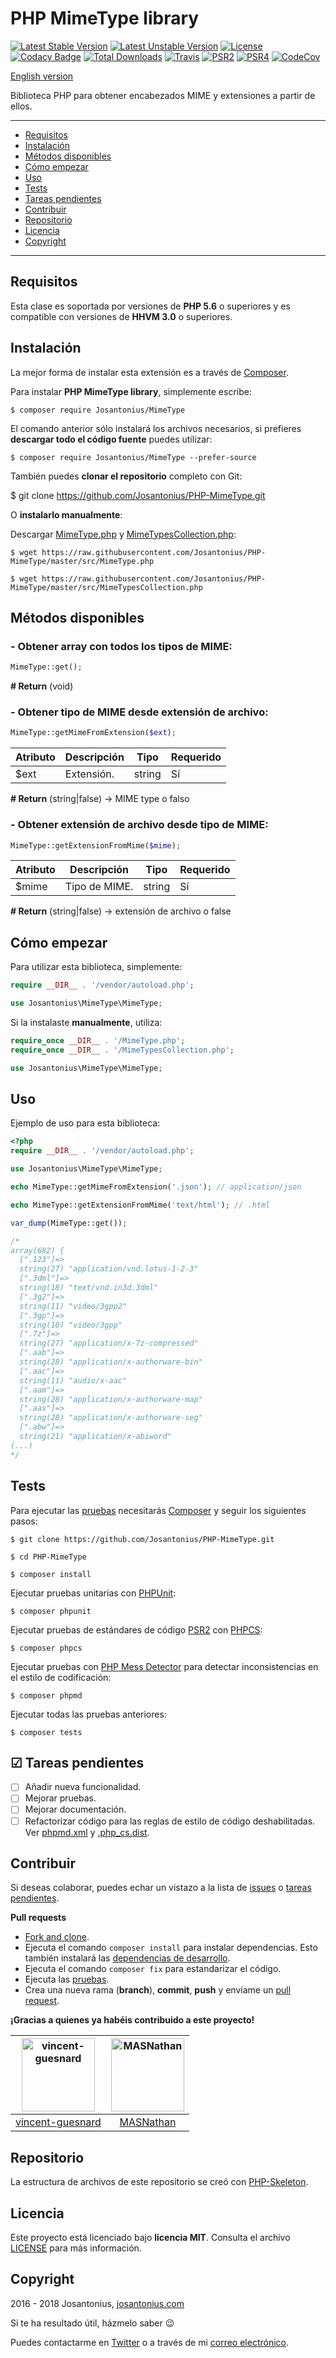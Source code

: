 # PHP MimeType library

[![Latest Stable Version](https://poser.pugx.org/josantonius/MimeType/v/stable)](https://packagist.org/packages/josantonius/MimeType) [![Latest Unstable Version](https://poser.pugx.org/josantonius/MimeType/v/unstable)](https://packagist.org/packages/josantonius/MimeType) [![License](https://poser.pugx.org/josantonius/MimeType/license)](LICENSE) [![Codacy Badge](https://api.codacy.com/project/badge/Grade/e4aa9b3dba374408ab1d35eca147ca50)](https://www.codacy.com/app/Josantonius/PHP-MimeType?utm_source=github.com&amp;utm_medium=referral&amp;utm_content=Josantonius/PHP-MimeType&amp;utm_campaign=Badge_Grade) [![Total Downloads](https://poser.pugx.org/josantonius/MimeType/downloads)](https://packagist.org/packages/josantonius/MimeType) [![Travis](https://travis-ci.org/Josantonius/PHP-MimeType.svg)](https://travis-ci.org/Josantonius/PHP-MimeType) [![PSR2](https://img.shields.io/badge/PSR-2-1abc9c.svg)](http://www.php-fig.org/psr/psr-2/) [![PSR4](https://img.shields.io/badge/PSR-4-9b59b6.svg)](http://www.php-fig.org/psr/psr-4/) [![CodeCov](https://codecov.io/gh/Josantonius/PHP-MimeType/branch/master/graph/badge.svg)](https://codecov.io/gh/Josantonius/PHP-MimeType)

[English version](README.md)

Biblioteca PHP para obtener encabezados MIME y extensiones a partir de ellos.

---

- [Requisitos](#requisitos)
- [Instalación](#instalación)
- [Métodos disponibles](#métodos-disponibles)
- [Cómo empezar](#cómo-empezar)
- [Uso](#uso)
- [Tests](#tests)
- [Tareas pendientes](#-tareas-pendientes)
- [Contribuir](#contribuir)
- [Repositorio](#repositorio)
- [Licencia](#licencia)
- [Copyright](#copyright)

---

## Requisitos

Esta clase es soportada por versiones de **PHP 5.6** o superiores y es compatible con versiones de **HHVM 3.0** o superiores.

## Instalación 

La mejor forma de instalar esta extensión es a través de [Composer](http://getcomposer.org/download/).

Para instalar **PHP MimeType library**, simplemente escribe:

    $ composer require Josantonius/MimeType

El comando anterior sólo instalará los archivos necesarios, si prefieres **descargar todo el código fuente** puedes utilizar:

    $ composer require Josantonius/MimeType --prefer-source

También puedes **clonar el repositorio** completo con Git:

  $ git clone https://github.com/Josantonius/PHP-MimeType.git

O **instalarlo manualmente**:

Descargar [MimeType.php](https://raw.githubusercontent.com/Josantonius/PHP-MimeType/master/src/MimeType.php) y [MimeTypesCollection.php](https://raw.githubusercontent.com/Josantonius/PHP-MimeType/master/src/MimeTypesCollection.php):

    $ wget https://raw.githubusercontent.com/Josantonius/PHP-MimeType/master/src/MimeType.php

    $ wget https://raw.githubusercontent.com/Josantonius/PHP-MimeType/master/src/MimeTypesCollection.php

## Métodos disponibles

### - Obtener array con todos los tipos de MIME:

```php
MimeType::get();
```

**# Return** (void)

### - Obtener tipo de MIME desde extensión de archivo:

```php
MimeType::getMimeFromExtension($ext);
```

| Atributo | Descripción | Tipo | Requerido
| --- | --- | --- | --- |
| $ext | Extensión. | string | Sí |

**# Return** (string|false) → MIME type o falso

### - Obtener extensión de archivo desde tipo de MIME:

```php
MimeType::getExtensionFromMime($mime);
```

| Atributo | Descripción | Tipo | Requerido
| --- | --- | --- | --- |
| $mime | Tipo de MIME. | string | Sí |

**# Return** (string|false) → extensión de archivo o false

## Cómo empezar

Para utilizar esta biblioteca, simplemente:

```php
require __DIR__ . '/vendor/autoload.php';

use Josantonius\MimeType\MimeType;
```

Si la instalaste **manualmente**, utiliza:

```php
require_once __DIR__ . '/MimeType.php';
require_once __DIR__ . '/MimeTypesCollection.php';

use Josantonius\MimeType\MimeType;
```

## Uso

Ejemplo de uso para esta biblioteca:

```php
<?php
require __DIR__ . '/vendor/autoload.php';

use Josantonius\MimeType\MimeType;

echo MimeType::getMimeFromExtension('.json'); // application/json

echo MimeType::getExtensionFromMime('text/html'); // .html

var_dump(MimeType::get());

/*
array(682) {
  [".123"]=>
  string(27) "application/vnd.lotus-1-2-3"
  [".3dml"]=>
  string(18) "text/vnd.in3d.3dml"
  [".3g2"]=>
  string(11) "video/3gpp2"
  [".3gp"]=>
  string(10) "video/3gpp"
  [".7z"]=>
  string(27) "application/x-7z-compressed"
  [".aab"]=>
  string(28) "application/x-authorware-bin"
  [".aac"]=>
  string(11) "audio/x-aac"
  [".aam"]=>
  string(28) "application/x-authorware-map"
  [".aas"]=>
  string(28) "application/x-authorware-seg"
  [".abw"]=>
  string(21) "application/x-abiword"
(...)
*/
```

## Tests 

Para ejecutar las [pruebas](tests) necesitarás [Composer](http://getcomposer.org/download/) y seguir los siguientes pasos:

    $ git clone https://github.com/Josantonius/PHP-MimeType.git
    
    $ cd PHP-MimeType

    $ composer install

Ejecutar pruebas unitarias con [PHPUnit](https://phpunit.de/):

    $ composer phpunit

Ejecutar pruebas de estándares de código [PSR2](http://www.php-fig.org/psr/psr-2/) con [PHPCS](https://github.com/squizlabs/PHP_CodeSniffer):

    $ composer phpcs

Ejecutar pruebas con [PHP Mess Detector](https://phpmd.org/) para detectar inconsistencias en el estilo de codificación:

    $ composer phpmd

Ejecutar todas las pruebas anteriores:

    $ composer tests

## ☑ Tareas pendientes

- [ ] Añadir nueva funcionalidad.
- [ ] Mejorar pruebas.
- [ ] Mejorar documentación.
- [ ] Refactorizar código para las reglas de estilo de código deshabilitadas. Ver [phpmd.xml](phpmd.xml) y [.php_cs.dist](.php_cs.dist).

## Contribuir

Si deseas colaborar, puedes echar un vistazo a la lista de
[issues](https://github.com/Josantonius/PHP-MimeType/issues) o [tareas pendientes](#-tareas-pendientes).

**Pull requests**

* [Fork and clone](https://help.github.com/articles/fork-a-repo).
* Ejecuta el comando `composer install` para instalar dependencias.
  Esto también instalará las [dependencias de desarrollo](https://getcomposer.org/doc/03-cli.md#install).
* Ejecuta el comando `composer fix` para estandarizar el código.
* Ejecuta las [pruebas](#tests).
* Crea una nueva rama (**branch**), **commit**, **push** y envíame un
  [pull request](https://help.github.com/articles/using-pull-requests).

**¡Gracias a quienes ya habéis contribuido a este proyecto!**

[<img alt="vincent-guesnard" src="https://avatars3.githubusercontent.com/u/315173?v=4&s=117" height="117" width="117">](https://github.com/vincent-guesnard)|[<img alt="MASNathan" src="https://avatars0.githubusercontent.com/u/2139464?v=4&s=117" height="117" width="117">](https://github.com/MASNathan)
:---:|:---:|
[vincent-guesnard](https://github.com/vincent-guesnard)|[MASNathan](https://github.com/MASNathan)|

## Repositorio

La estructura de archivos de este repositorio se creó con [PHP-Skeleton](https://github.com/Josantonius/PHP-Skeleton).

## Licencia

Este proyecto está licenciado bajo **licencia MIT**. Consulta el archivo [LICENSE](LICENSE) para más información.

## Copyright

2016 - 2018 Josantonius, [josantonius.com](https://josantonius.com/)

Si te ha resultado útil, házmelo saber :wink:

Puedes contactarme en [Twitter](https://twitter.com/Josantonius) o a través de mi [correo electrónico](mailto:hello@josantonius.com).